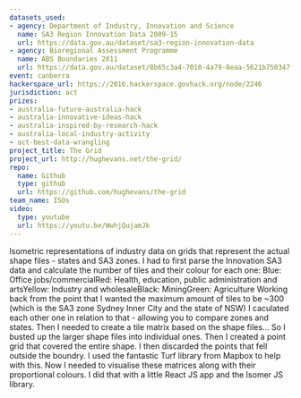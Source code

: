 ```yaml
---
datasets_used:
- agency: Department of Industry, Innovation and Science
  name: SA3 Region Innovation Data 2009-15
  url: https://data.gov.au/dataset/sa3-region-innovation-data
- agency: Bioregional Assessment Programme
  name: ABS Boundaries 2011
  url: https://data.gov.au/dataset/8b65c3a4-7010-4a79-8eaa-5621b750347f
event: canberra
hackerspace_url: https://2016.hackerspace.govhack.org/node/2246
jurisdiction: act
prizes:
- australia-future-australia-hack
- australia-innovative-ideas-hack
- australia-inspired-by-research-hack
- australia-local-industry-activity
- act-best-data-wrangling
project_title: The Grid
project_url: http://hughevans.net/the-grid/
repo:
  name: Github
  type: github
  url: https://github.com/hughevans/the-grid
team_name: ISOs
video:
  type: youtube
  url: https://youtu.be/WwhjQujamJk
---
```


Isometric representations of industry data on grids that represent the actual shape files - states and SA3 zones.
I had to first parse the Innovation SA3 data and calculate the number of tiles and their colour for each one:
Blue: Office jobs/commercialRed: Health, education, public administration and artsYellow: Industry and wholesaleBlack: MiningGreen: Agriculture
Working back from the point that I wanted the maximum amount of tiles to be ~300 (which is the SA3 zone Sydney Inner City and the state of NSW) I caculated each other one in relation to that - allowing you to compare zones and states.
Then I needed to create a tile matrix based on the shape files… So I busted up the larger shape files into individual ones. Then I created a point grid that covered the entire shape. I then discarded the points that fell outside the boundry. I used the fantastic Turf library from Mapbox to help with this.
Now I needed to visualise these matrices along with their proportional colours. I did that with a little React JS app and the Isomer JS library.